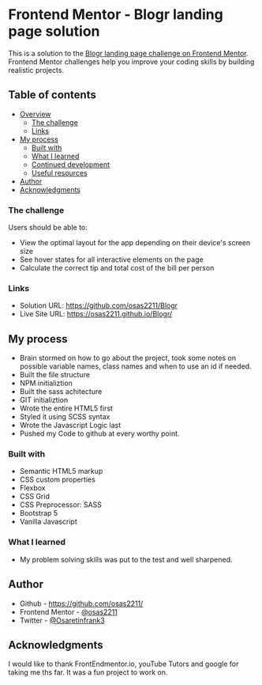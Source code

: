 # Frontend Mentor - Blogr landing page solution

This is a solution to the [Blogr landing page challenge on Frontend Mentor](https://www.frontendmentor.io/challenges/blogr-landing-page-EX2RLAApP). Frontend Mentor challenges help you improve your coding skills by building realistic projects.


## Table of contents

- [Overview](#overview)
  - [The challenge](#the-challenge)
  - [Links](#links)
- [My process](#my-process)
  - [Built with](#built-with)
  - [What I learned](#what-i-learned)
  - [Continued development](#continued-development)
  - [Useful resources](#useful-resources)
- [Author](#author)
- [Acknowledgments](#acknowledgments)

### The challenge
Users should be able to:
- View the optimal layout for the app depending on their device's screen size
- See hover states for all interactive elements on the page
- Calculate the correct tip and total cost of the bill per person

### Links
- Solution URL:  https://github.com/osas2211/Blogr
- Live Site URL: https://osas2211.github.io/Blogr/

## My process
 
 - Brain stormed on how to go about the project, took some notes on possible variable names, class names and when to use an id if needed.
 - Built the file structure
 - NPM initializtion
 - Built the sass achitecture
 - GIT initializtion
 - Wrote the entire HTML5 first
 - Styled it using SCSS syntax
 - Wrote the Javascript Logic last
 - Pushed my Code to github at every worthy point.

### Built with

- Semantic HTML5 markup
- CSS custom properties
- Flexbox
- CSS Grid
- CSS Preprocessor: SASS
- Bootstrap 5
- Vanilla Javascript

### What I learned

- My problem solving skills was put to the test and well sharpened. 


## Author

- Github - https://github.com/osas2211/
- Frontend Mentor - [@osas2211](https://www.frontendmentor.io/profile/osas2211)
- Twitter - [@Osaretinfrank3](https://www.twitter.com/Osaretinfrank3)

## Acknowledgments

 I would like to thank FrontEndmentor.io, youTube Tutors and google for taking me ths far. It was a fun project to work on.

